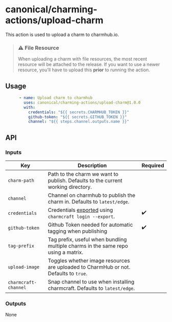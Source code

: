 # canonical/charming-actions/upload-charm

This action is used to upload a charm to charmhub.io. 

> ### ⚠️ File Resource
>
> When uploading a charm with file resources, the most recent
> resource will be attached to the release. If you want to use a
> newer resource, you'll have to upload this **prior** to
> running the action.

## Usage

```yaml
      - name: Upload charm to charmhub
        uses: canonical/charming-actions/upload-charm@1.0.0
        with:
          credentials: "${{ secrets.CHARMHUB_TOKEN }}"
          github-token: "${{ secrets.GITHUB_TOKEN }}"
          channel: "${{ steps.channel.outputs.name }}"
```

## API

### Inputs

| Key                  | Description                                                                                         | Required |
| -------------------- | --------------------------------------------------------------------------------------------------- | -------- | 
| `charm-path`         | Path to the charm we want to publish. Defaults to the current working directory.                    |          |
| `channel`            | Channel on charmhub to publish the charm in. Defaults to `latest/edge`.                             |          |
| `credentials`        | Credentials [exported](https://juju.is/docs/sdk/remote-env-auth) using `charmcraft login --export`. | ✔️       |
| `github-token`       | Github Token needed for automatic tagging when publishing                                           | ✔️       |
| `tag-prefix`         | Tag prefix, useful when bundling multiple charms in the same repo using a matrix.                   |          |
| `upload-image`       | Toggles whether image resources are uploaded to CharmHub or not. Defaults to `true`.                |          |             
| `charmcraft-channel` | Snap channel to use when installing charmcraft. Defaults to `latest/edge`.                          |          |

### Outputs

None